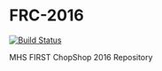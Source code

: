 FRC-2016
========


[![Build Status](https://travis-ci.org/chopshop-166/frc-2016.svg)](https://travis-ci.org/chopshop-166/frc-2016)

MHS FIRST ChopShop 2016 Repository
